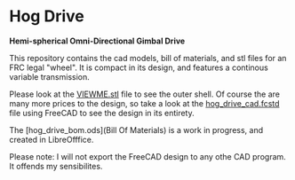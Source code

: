 # Hog Drive

**Hemi-spherical Omni-Directional Gimbal Drive**

This repository contains the cad models, bill of materials, and stl files for an FRC legal "wheel". It is compact in its design, and features a continous variable transmission.

Please look at the [VIEWME.stl](VIEWME) file to see the outer shell. Of course the are many more prices to the design, so take a look at the [hog_drive_cad.fcstd](hog_drive_cad) file using FreeCAD to see the design in its entirety.

The [hog_drive_bom.ods](Bill Of Materials) is a work in progress, and created in LibreOfffice.

Please note: I will not export the FreeCAD design to any othe CAD program. It offends my sensibilites.

